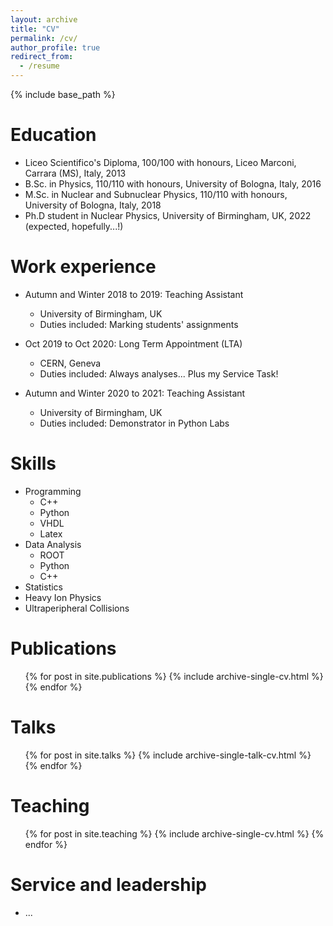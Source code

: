 ```yaml
---
layout: archive
title: "CV"
permalink: /cv/
author_profile: true
redirect_from:
  - /resume
---
```


{% include base_path %}

Education
======
* Liceo Scientifico's Diploma, 100/100 with honours, Liceo Marconi, Carrara (MS), Italy, 2013
* B.Sc. in Physics, 110/110 with honours, University of Bologna, Italy, 2016
* M.Sc. in Nuclear and Subnuclear Physics, 110/110 with honours, University of Bologna, Italy, 2018
* Ph.D student in Nuclear Physics, University of Birmingham, UK, 2022 (expected, hopefully...!)

Work experience
======
* Autumn and Winter 2018 to 2019: Teaching Assistant
  * University of Birmingham, UK
  * Duties included: Marking students' assignments

* Oct 2019 to Oct 2020: Long Term Appointment (LTA)
  * CERN, Geneva
  * Duties included: Always analyses... Plus my Service Task!

* Autumn and Winter 2020 to 2021: Teaching Assistant
  * University of Birmingham, UK
  * Duties included: Demonstrator in Python Labs

Skills
======
* Programming
  * C++
  * Python
  * VHDL
  * Latex
* Data Analysis
  * ROOT
  * Python
  * C++
* Statistics
* Heavy Ion Physics
* Ultraperipheral Collisions

Publications
======
  <ul>{% for post in site.publications %}
    {% include archive-single-cv.html %}
  {% endfor %}</ul>

Talks
======
  <ul>{% for post in site.talks %}
    {% include archive-single-talk-cv.html %}
  {% endfor %}</ul>

Teaching
======
  <ul>{% for post in site.teaching %}
    {% include archive-single-cv.html %}
  {% endfor %}</ul>

Service and leadership
======
* ...
